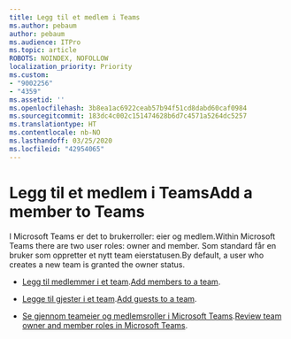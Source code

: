 ```yaml
---
title: Legg til et medlem i Teams
ms.author: pebaum
author: pebaum
ms.audience: ITPro
ms.topic: article
ROBOTS: NOINDEX, NOFOLLOW
localization_priority: Priority
ms.custom:
- "9002256"
- "4359"
ms.assetid: ''
ms.openlocfilehash: 3b8ea1ac6922ceab57b94f51cd8dabd60caf0984
ms.sourcegitcommit: 183dc4c002c151474628b6d7c4571a5264dc5257
ms.translationtype: HT
ms.contentlocale: nb-NO
ms.lasthandoff: 03/25/2020
ms.locfileid: "42954065"
---
```

# <a name="add-a-member-to-teams"></a><span data-ttu-id="23b4a-102">Legg til et medlem i Teams</span><span class="sxs-lookup"><span data-stu-id="23b4a-102">Add a member to Teams</span></span>

<span data-ttu-id="23b4a-103">I Microsoft Teams er det to brukerroller: eier og medlem.</span><span class="sxs-lookup"><span data-stu-id="23b4a-103">Within Microsoft Teams there are two user roles: owner and member.</span></span> <span data-ttu-id="23b4a-104">Som standard får en bruker som oppretter et nytt team eierstatusen.</span><span class="sxs-lookup"><span data-stu-id="23b4a-104">By default, a user who creates a new team is granted the owner status.</span></span>

- <span data-ttu-id="23b4a-105">[Legg til medlemmer i et team](https://support.office.com/article/add-members-to-a-team-in-teams-aff2249d-b456-4bc3-81e7-52327b6b38e9).</span><span class="sxs-lookup"><span data-stu-id="23b4a-105">[Add members to a team](https://support.office.com/article/add-members-to-a-team-in-teams-aff2249d-b456-4bc3-81e7-52327b6b38e9).</span></span>

- <span data-ttu-id="23b4a-106">[Legge til gjester i et team](https://support.office.com/article/Add-guests-to-a-team-in-Teams-fccb4fa6-f864-4508-bdde-256e7384a14f).</span><span class="sxs-lookup"><span data-stu-id="23b4a-106">[Add guests to a team](https://support.office.com/article/Add-guests-to-a-team-in-Teams-fccb4fa6-f864-4508-bdde-256e7384a14f).</span></span>

- <span data-ttu-id="23b4a-107">[Se gjennom teameier og medlemsroller i Microsoft Teams](https://docs.microsoft.com/microsoftteams/assign-roles-permissions).</span><span class="sxs-lookup"><span data-stu-id="23b4a-107">[Review team owner and member roles in Microsoft Teams](https://docs.microsoft.com/microsoftteams/assign-roles-permissions).</span></span>
